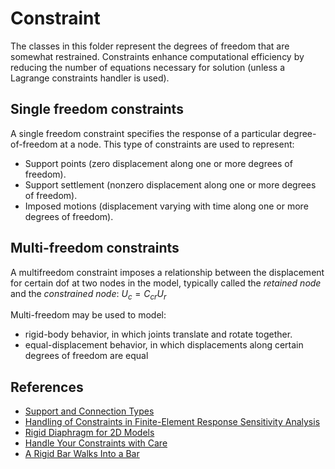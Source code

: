 # Constraint

The classes in this folder represent the degrees of freedom that are somewhat restrained. Constraints enhance computational efficiency by reducing the number of equations necessary for solution (unless a Lagrange constraints handler is used).

## Single freedom constraints

A single freedom constraint specifies the response of a particular degree-of-freedom at a node. This type of constraints are used to represent:

- Support points (zero displacement along one or more degrees of freedom).
- Support settlement (nonzero displacement along one or more degrees of freedom).
- Imposed motions (displacement varying with time along one or more degrees of freedom).


## Multi-freedom constraints

A multifreedom constraint imposes a relationship between the displacement for certain dof at two nodes in the model, typically called the _retained node_ and the _constrained node_: $U_c = C_{cr} U_r$

Multi-freedom may be used to model:

- rigid-body behavior, in which joints translate and rotate together.
- equal-displacement behavior, in which displacements along certain degrees of freedom are equal


## References
 - [Support and Connection Types](https://web.mit.edu/4.441/1_lectures/1_lecture13/1_lecture13.html)
 - [Handling of Constraints in Finite-Element Response Sensitivity Analysis](http://jaguar.ucsd.edu/sensitivity/Gu_2009_b.pdf)
 - [Rigid Diaphragm for 2D Models](https://portwooddigital.com/2022/11/05/rigid-diaphragm-for-2d-models/)
 - [Handle Your Constraints with Care](https://portwooddigital.com/2020/06/05/handle-your-constraints-with-care/)
 - [A Rigid Bar Walks Into a Bar](https://portwooddigital.com/2023/04/02/a-rigid-bar-walks-into-a-bar/)
